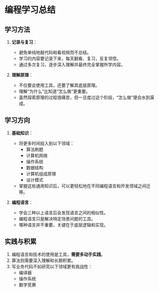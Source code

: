 # 编程学习总结

## 学习方法
1. **记录与复习**：  
   - 避免单纯地敲代码和看视频而不总结。
   - 学习的内容要记录下来，每天翻看、复习，反复领悟。
   - 通过多次复习，逐步深入理解并最终完全掌握所学内容。

2. **理解原理**：  
   - 不仅要会使用工具，还要了解其底层原理。
   - 理解“为什么”比知道“怎么做”更重要。
   - 虽然探索原理的过程很痛苦，但一旦度过这个阶段，“怎么做”便会水到渠成。

## 学习方向
1. **基础知识**：  
   - 将更多时间投入到以下领域：
     - 算法刷题
     - 计算机网络
     - 操作系统
     - 数据结构
     - 计算机组成原理
     - 设计模式
   - 掌握这些通用知识后，可以更轻松地在不同编程语言和开发领域之间迁移。

2. **编程语言**：  
   - 学会三种以上语言后会发现语言之间的相似性。
   - 编程语言只是解决特定场景问题的工具。
   - 哪种语言并不重要，关键在于底层逻辑和实现。

## 实践与积累
1. 编程语言和技术的使用是工具，**需要多动手实践**。
2. 算法则需要深入理解和长期积累。
3. 写业务代码不如研究以下领域更有挑战性：
   - 编译器
   - 操作系统
   - 数学竞赛

